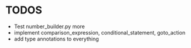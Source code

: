 # TODOS
- Test number_builder.py more
- implement comparison_expression, conditional_statement, goto_action
- add type annotations to everything
<!-- - Work on variable storage (only support two characters on stage) *UPDATE: might not be relavent* -->
